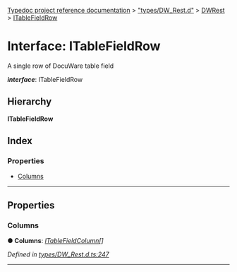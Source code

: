 [Typedoc project reference documentation](../README.md) > ["types/DW_Rest.d"](../modules/_types_dw_rest_d_.md) > [DWRest](../modules/_types_dw_rest_d_.dwrest.md) > [ITableFieldRow](../interfaces/_types_dw_rest_d_.dwrest.itablefieldrow.md)

# Interface: ITableFieldRow

A single row of DocuWare table field

*__interface__*: ITableFieldRow

## Hierarchy

**ITableFieldRow**

## Index

### Properties

* [Columns](_types_dw_rest_d_.dwrest.itablefieldrow.md#columns)

---

## Properties

<a id="columns"></a>

###  Columns

**● Columns**: *[ITableFieldColumn](_types_dw_rest_d_.dwrest.itablefieldcolumn.md)[]*

*Defined in [types/DW_Rest.d.ts:247](https://github.com/DocuWare/REST-Sample-TS/blob/master/src/types/DW_Rest.d.ts#L247)*

___

